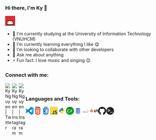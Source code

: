 ### Hi there, I'm Ky 👋
![img](https://github.com/nguyendaiky/nguyendaiky/blob/main/images/first_pixel_art.gif?raw=true)

- 🔭 I'm currently studying at the University of Information Technology (VNUHCM)
- 🌱 I’m currently learning everything I like 😋
- 👯 I’m looking to collaborate with other developers
- 💬 Ask me about anything
- ⚡ Fun fact: I love music and singing 😊

### Connect with me:

[<img align="left" alt="Ky Nguyen | Twitter" width="22px" src="https://cdn.jsdelivr.net/npm/simple-icons@v3/icons/facebook.svg" />][facebook]
[<img align="left" alt="Ky Nguyen | Instagram" width="22px" src="https://cdn.jsdelivr.net/npm/simple-icons@v3/icons/instagram.svg" />][instagram]
[<img align="left" alt="Ky Nguyen | Instagram" width="22px" src="https://cdn.jsdelivr.net/npm/simple-icons@v3/icons/twitter.svg" />][twitter]

<br />

### Languages and Tools:

<img align="left" alt="Visual Studio Code" width="26px" src="https://raw.githubusercontent.com/github/explore/80688e429a7d4ef2fca1e82350fe8e3517d3494d/topics/visual-studio-code/visual-studio-code.png" />
<img align="left" alt="HTML5" width="26px" src="https://raw.githubusercontent.com/github/explore/80688e429a7d4ef2fca1e82350fe8e3517d3494d/topics/html/html.png" />
<img align="left" alt="CSS3" width="26px" src="https://raw.githubusercontent.com/github/explore/80688e429a7d4ef2fca1e82350fe8e3517d3494d/topics/css/css.png" />
<img align="left" alt="JavaScript" width="26px" src="https://raw.githubusercontent.com/github/explore/80688e429a7d4ef2fca1e82350fe8e3517d3494d/topics/javascript/javascript.png" />
<img align="left" alt="Python" width="26px" src="https://raw.githubusercontent.com/github/explore/80688e429a7d4ef2fca1e82350fe8e3517d3494d/topics/python/python.png" />
<img align="left" alt="C#" width="26px" src="https://raw.githubusercontent.com/github/explore/80688e429a7d4ef2fca1e82350fe8e3517d3494d/topics/csharp/csharp.png" />
<img align="left" alt="SQL" width="26px" src="https://raw.githubusercontent.com/github/explore/80688e429a7d4ef2fca1e82350fe8e3517d3494d/topics/sql/sql.png" />
<img align="left" alt="MySQL" width="26px" src="https://raw.githubusercontent.com/github/explore/80688e429a7d4ef2fca1e82350fe8e3517d3494d/topics/mysql/mysql.png" />
<img align="left" alt="Git" width="26px" src="https://raw.githubusercontent.com/github/explore/80688e429a7d4ef2fca1e82350fe8e3517d3494d/topics/git/git.png" />
<img align="left" alt="GitHub" width="26px" src="https://raw.githubusercontent.com/github/explore/78df643247d429f6cc873026c0622819ad797942/topics/github/github.png" />
<img align="left" alt="Terminal" width="26px" src="https://raw.githubusercontent.com/github/explore/80688e429a7d4ef2fca1e82350fe8e3517d3494d/topics/terminal/terminal.png" />

<br />

[facebook]: https://www.facebook.com/kynd.k/
[instagram]: https://instagram.com/kynd.d/
[twitter]: https://twitter.com/nguyendaiky
